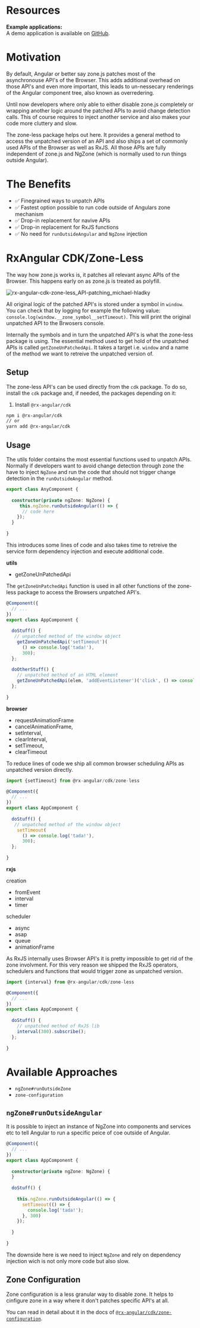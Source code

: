 # Resources

**Example applications:**  
A demo application is available on [GitHub](https://github.com/BioPhoton/rx-angular-cdk-zone-less).

# Motivation

By default, Angular or better say zone.js patches most of the asynchronouse API's of the Browser. 
This adds additional overhead on those API's and even more important, this leads to un-nessecary renderings of the Angular component tree, also known as overredering. 

Until now developers where only able to either disable zone.js completely or wrapping another logic around the patched APIs to avoid change detection calls.
This of course requires to inject another service and also makes your code more cluttery and slow.

The zone-less package helps out here.
It provides a general method to access the unpatched version of an API and also ships a set of commonly used APIs of the Browser as well as RxJS. 
All those APIs are fully independent of zone.js and NgZone (which is normally used to run things outside Angular).

# The Benefits

- ✅ Finegrained ways to unpatch APIs
- ✅ Fastest option possible to run code outside of Angulars zone mechanism
- ✅ Drop-in replacement for navive APIs
- ✅ Drop-in replacement for RxJS functions
- ✅ No need for `runOutsideAngular` and `NgZone` injection

# RxAngular CDK/Zone-Less

The way how zone.js works is, it patches all relevant async APIs of the Browser. This happens early on as zone.js is treated as polyfill.

![rx-angular-cdk-zone-less_API-patching_michael-hladky](https://user-images.githubusercontent.com/10064416/129472845-e27c5a52-f99d-4f5f-b205-4e947e188d25.png)

All original logic of the patched API's is stored under a symbol in `window`. You can check that by logging for example the following value: `console.log(window.__zone_symbol__setTimeout)`.
This will print the original unpatched API to the Brwosers console. 

Internally the symbols and in turn the unpatched API's is what the zone-less package is using. 
The essential method used to get hold of the unpatched APIs is called `getZoneUnPatchedApi`. It takes a target i.e. `window` and a name of the method we want to retreive the unpatched version of.

## Setup

The zone-less API's can be used directly from the `cdk` package.
To do so, install the `cdk` package and, if needed, the packages depending on it:

1. Install `@rx-angular/cdk`

```bash
npm i @rx-angular/cdk
// or
yarn add @rx-angular/cdk
```

## Usage

The utils folder contains the most essential functions used to unpatch APIs. 
Normally if developers want to avoid change detection through zone the have to inject `NgZone` and run the code that should not trigger change detection in the `runOutsideAngular` method.  

```typescript
export class AnyComponent {
  
  constructor(private ngZone: NgZone) {
     this.ngZone.runOutsideAngular(() => {
      // code here
    });
  }
 
}
```

This introduces some lines of code and also takes time to retreive the service form dependency injection and execute additional code.

**utils**

- getZoneUnPatchedApi

The `getZoneUnPatchedApi` function is used in all other functions of the zone-less package to access the Browsers unpatched API's. 


```typescript
@Component({
  // ...
})
export class AppComponent {
  
  doStuff() {
   // unpatched method of the window object
    getZoneUnPatchedApi('setTimeout')(
      () => console.log('tada!'), 
      300);
  };
  
  doOtherStuff() {
    // unpatched method of an HTML element
    getZoneUnPatchedApi(elem, 'addEventListener')('click', () => console.log('tada!') );
  };
  
}
```

**browser**

- requestAnimationFrame
- cancelAnimationFrame,
- setInterval,
- clearInterval,
- setTimeout,
- clearTimeout

To reduce lines of code we ship all common browser scheduling APIs as unpatched version directly.

```typescript
import {setTimeout} from @rx-angular/cdk/zone-less

@Component({
  // ...
})
export class AppComponent {
  
  doStuff() {
   // unpatched method of the window object
    setTimeout(
      () => console.log('tada!'), 
      300);
  };
  
}
```

**rxjs**

creation

- fromEvent
- interval
- timer

scheduler

- async
- asap
- queue
- animationFrame

As RxJS internally uses Browser API's it is pretty impossible to get rid of the zone involvment. 
For this very reason we shipped the RxJS operators, schedulers and functions that would trigger zone as unpatched version.

```typescript
import {interval} from @rx-angular/cdk/zone-less

@Component({
  // ...
})
export class AppComponent {
  
  doStuff() {
    // unpatched method of RxJS lib
    interval(300).subscribe();
  };
  
}
```


# Available Approaches

- `ngZone#runOutsideZone`
- `zone-configuration`

## `ngZone#runOutsideAngular`

It is possible to inject an instance of NgZone into components and services etc to tell Angular to run a specific peice of coe outside of Angular.

```typescript
@Component({
  // ...
})
export class AppComponent {
  
  constructor(private ngZone: NgZone) {
  }
  
  doStuff() {
   
    this.ngZone.runOutsideAngular(() => {
      setTimeout(() => {
        console.log('tada!');
      }, 300)
    });
  
  }
  
}
```

The downside here is we need to inject `NgZone` and rely on dependency injection wich is not only more code but also slow.

## Zone Configuration

Zone configuration is a less granular way to disable zone. It helps to cinfigure zone in a way where it don't patches specific API's at all.

You can read in detail about it in the docs of [`@rx-angular/cdk/zone-configuration`](https://github.com/rx-angular/rx-angular/blob/master/libs/cdk/zone-configurations/docs/zone-flags.md).
